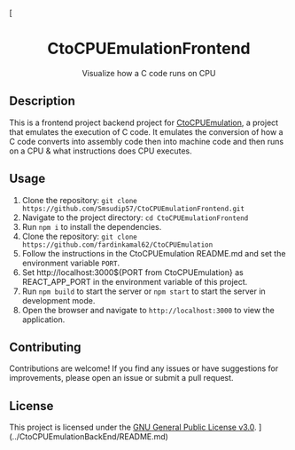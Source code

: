 [<div align="center"><h1>CtoCPUEmulationFrontend</h1></div>
<div align="center">Visualize how a C code runs on CPU</div>


## Description
This is a frontend project backend project for [CtoCPUEmulation](https://github.com/fardinkamal62/CtoCPUEmulation), a project that emulates the execution of C code. It emulates the conversion of how a C code converts into assembly code then into machine code and then runs on a CPU & what instructions does CPU executes.

## Usage
1. Clone the repository: `git clone https://github.com/Smsudip57/CtoCPUEmulationFrontend.git`
2. Navigate to the project directory: `cd CtoCPUEmulationFrontend`
3. Run `npm i` to install the dependencies.
4. Clone the repository: `git clone https://github.com/fardinkamal62/CtoCPUEmulation`
5. Follow the instructions in the CtoCPUEmulation README.md and set the environment variable `PORT`.
6. Set http://localhost:3000${PORT from CtoCPUEmulation} as REACT_APP_PORT in the environment variable of this project.
7. Run `npm build` to start the server or `npm start` to start the server in development mode.
8. Open the browser and navigate to `http://localhost:3000` to view the application.


## Contributing
Contributions are welcome! If you find any issues or have suggestions for improvements, please open an issue or submit a pull request.

## License
This project is licensed under the [GNU General Public License v3.0](LICENSE).
](../CtoCPUEmulationBackEnd/README.md)